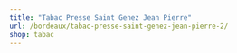 ```yaml
---
title: "Tabac Presse Saint Genez Jean Pierre"
url: /bordeaux/tabac-presse-saint-genez-jean-pierre-2/
shop: tabac
---
```

